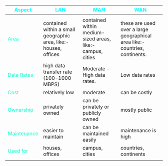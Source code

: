 
| <span style="color:#00ffff">Aspect</span> | <span style="color:#00ffff">LAN</span>                           | <span style="color:#00ffff">MAN</span>                     | <span style="color:#00ffff">WAN</span>                                                                         |
| ----------------------------------------- | ---------------------------------------------------------------- | ---------------------------------------------------------- | --------------------------------------------------------------------------- |
|                                           |                                                                  |                                                            |                                                                             |
| <span style="color:#00ffcc">Area</span>                                      | contained within a small geographic area, like:- houses, offices | contained within medium-sized areas, like:- campus, cities | these are used over a large geographical area like:- countries, continents. |
| <span style="color:#00ffcc">Data Rates</span>                                | high data transfer rate (100-1000 MBPS)                          | Moderate - High data rates.                                | Low data rates                                                              |
| <span style="color:#00ffcc">Cost</span>                                      | relatively low                                                   | moderate                                                   | can be costly                                                               |
| <span style="color:#00ffcc">Ownership</span>                                 | privately owned                                                  | can be privately or publicly owned                         | mostly public                                                               |
| <span style="color:#00ffcc">Maintenance</span>                               | easier to maintain                                               | can be maintained easily                                   | maintenance is high                                                         |
| <span style="color:#00ffcc">Used for</span>                                  | houses, offices                                                  | campus, cities                                             | countries, continents                                                       |
|                                           |                                                                  |                                                            |                                                                             |
